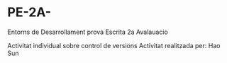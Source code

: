 # PE-2A-
Entorns de Desarrollament prova Escrita 2a Avalauacio

Activitat individual sobre control de versions
Activitat realitzada per: Hao Sun
